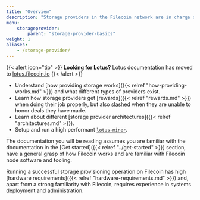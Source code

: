 ```yaml
---
title: "Overview"
description: "Storage providers in the Filecoin network are in charge of storing, providing content and issuing new blocks."
menu:
    storageprovider:
        parent: "storage-provider-basics"
weight: 1
aliases:
    - /storage-provider/
---
```


{{< alert icon="tip" >}}
**Looking for Lotus?**
Lotus documentation has moved to [lotus.filecoin.io](https://lotus.filecoin.io)
{{< /alert >}}

- Understand [how providing storage works]({{< relref "how-providing-works.md" >}}) and what different types of providers exist.
- Learn how storage providers get [rewards]({{< relref "rewards.md" >}}) when doing their job properly, but also [slashed](slashing.md) when they are unable to honor deals they have made.
- Learn about different [storage provider architectures]({{< relref "architectures.md" >}}).
- Setup and run a high performant [`lotus-miner`](https://lotus.filecoin.io/docs/storage-providers/overview/).

The documentation you will be reading assumes you are familiar with the documentation in the [Get started]({{< relref "../get-started" >}}) section, have a general grasp of how Filecoin works and are familiar with Filecoin node software and tooling.

Running a successful storage provisioning operation on Filecoin has high [hardware requirements]({{< relref "hardware-requirements.md" >}}) and, apart from a strong familiarity with Filecoin, requires experience in systems deployment and administration.
